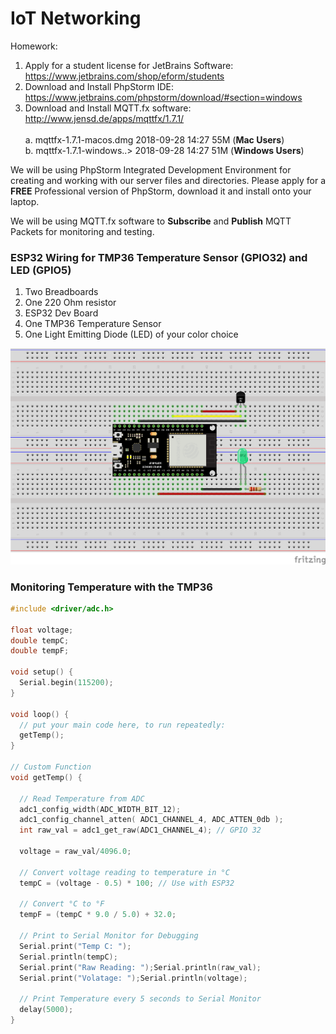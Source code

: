 # IoT Networking

Homework:
1. Apply for a student license for JetBrains Software: https://www.jetbrains.com/shop/eform/students
2. Download and Install PhpStorm IDE: https://www.jetbrains.com/phpstorm/download/#section=windows
3. Download and Install MQTT.fx software: http://www.jensd.de/apps/mqttfx/1.7.1/</br></br>
   a. mqttfx-1.7.1-macos.dmg  2018-09-28 14:27   55M  (**Mac Users**)</br>
   b. mqttfx-1.7.1-windows..> 2018-09-28 14:27   51M  (**Windows Users**)</br>

We will be using PhpStorm Integrated Development Environment for creating and working with our server files and directories. Please apply for a **FREE** Professional version of PhpStorm, download it and install onto your laptop.

We will be using MQTT.fx software to **Subscribe** and **Publish** MQTT Packets for monitoring and testing.

### ESP32 Wiring for TMP36 Temperature Sensor (GPIO32) and LED (GPIO5)

1. Two Breadboards
2. One 220 Ohm resistor
3. ESP32 Dev Board
4. One TMP36 Temperature Sensor
5. One Light Emitting Diode (LED) of your color choice

![Wiring](images/IotNetworkingWiring.png)
### Monitoring Temperature with the TMP36
```c
#include <driver/adc.h>

float voltage;
double tempC;
double tempF;

void setup() {
  Serial.begin(115200);
}

void loop() {
  // put your main code here, to run repeatedly:
  getTemp();
}

// Custom Function
void getTemp() {

  // Read Temperature from ADC
  adc1_config_width(ADC_WIDTH_BIT_12);
  adc1_config_channel_atten( ADC1_CHANNEL_4, ADC_ATTEN_0db );
  int raw_val = adc1_get_raw(ADC1_CHANNEL_4); // GPIO 32
  
  voltage = raw_val/4096.0;

  // Convert voltage reading to temperature in °C
  tempC = (voltage - 0.5) * 100; // Use with ESP32
  
  // Convert °C to °F
  tempF = (tempC * 9.0 / 5.0) + 32.0;

  // Print to Serial Monitor for Debugging
  Serial.print("Temp C: ");
  Serial.println(tempC);
  Serial.print("Raw Reading: ");Serial.println(raw_val);
  Serial.print("Volatage: ");Serial.println(voltage);

  // Print Temperature every 5 seconds to Serial Monitor
  delay(5000);
}
```


